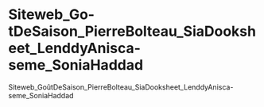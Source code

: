 # Siteweb_Go-tDeSaison_PierreBolteau_SiaDooksheet_LenddyAnisca-seme_SoniaHaddad
Siteweb_GoûtDeSaison_PierreBolteau_SiaDooksheet_LenddyAnisca-seme_SoniaHaddad

